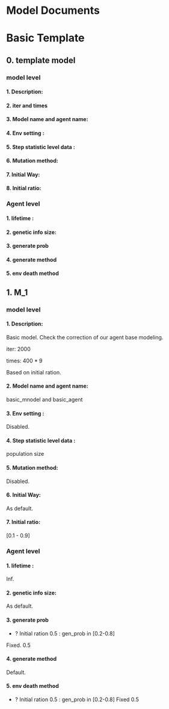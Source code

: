 # Model Documents
# Basic Template

## 0. template model


### model level
#### 1. Description:
#### 2. iter and times
#### 3. Model name and agent name:
#### 4. Env setting :
#### 5. Step statistic level data :
#### 6. Mutation method:
#### 7. Initial Way:
#### 8. Initial ratio: 

### Agent level

#### 1. lifetime :
#### 2. genetic info size:
#### 3. generate prob
#### 4. generate method
#### 5. env death method


## 1. M_1


### model level
#### 1. Description:
Basic model. Check the correction of our agent base modeling. 

iter: 2000

times: 400 * 9

Based on initial ration.

#### 2. Model name and agent name: 
basic\_mnodel and basic\_agent
#### 3. Env setting :
Disabled.
#### 4. Step statistic level data :
population size
#### 5. Mutation method:
Disabled.
#### 6. Initial Way:
As default.
#### 7. Initial ratio: 
[0.1 - 0.9]

### Agent level

#### 1. lifetime :
Inf.

#### 2. genetic info size:
As default.

#### 3. generate prob

* ? Initial ration 0.5 : gen_prob in [0.2-0.8]

Fixed. 0.5
#### 4. generate method
Default.
#### 5. env death method
* ? Initial ration 0.5 : gen_prob in [0.2-0.8]
Fixed 0.5